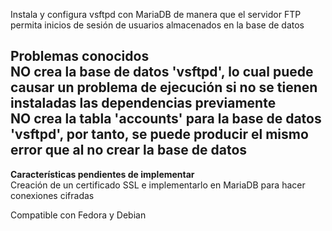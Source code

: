 Instala y configura vsftpd con MariaDB de manera que el servidor FTP permita inicios de sesión de usuarios almacenados en la base de datos


<b>Problemas conocidos</b><br>
  NO crea la base de datos 'vsftpd', lo cual puede causar un problema de ejecución si no se tienen instaladas las dependencias previamente<br>
  NO crea la tabla 'accounts' para la base de datos 'vsftpd', por tanto, se puede producir el mismo error que al no crear la base de datos<br>
-------------------
<b>Características pendientes de implementar</b><br>
  Creación de un certificado SSL e implementarlo en MariaDB para hacer conexiones cifradas
  

Compatible con Fedora y Debian
